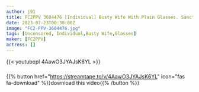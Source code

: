 ```yaml
---
author: j91
title: FC2PPV 3604476 [Individual] Busty Wife With Plain Glasses. Sanctions For Ignoring Repeated Contact. The Wife Who Was Tied Up And Climaxed Many Times Was M After All.
date: 2023-07-23T00:30:00Z
image: "FC2-PPV-3604476.jpg"
tags: [Uncensored, Individual,Busty Wife,Glasses]
maker: [FC2PPV]
actress: []
---
```



{{< youtubepl 4AawO3JYAJsK6YL >}}
###

{{% button href="https://streamtape.to/v/4AawO3JYAJsK6YL" icon="fas fa-download" %}}download this video{{% /button %}}


